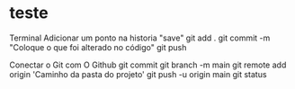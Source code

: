 # teste 


Terminal
Adicionar um ponto na historia "save"
git add .
git commit -m "Coloque o que foi alterado no código"
git push



Conectar o Git com O Github
git commit
git branch -m main
git remote add origin 'Caminho da pasta do projeto'
git push -u origin main
git status
